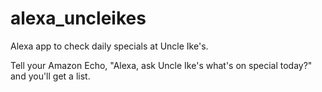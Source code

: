 # alexa_uncleikes
Alexa app to check daily specials at Uncle Ike's.

Tell your Amazon Echo, "Alexa, ask Uncle Ike's what's on special today?" and you'll get a list.
